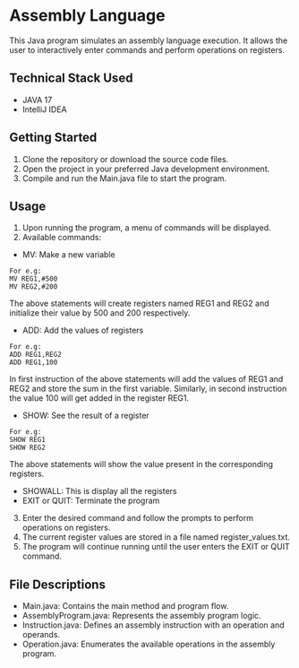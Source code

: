 # Assembly Language
This Java program simulates an assembly language execution. It allows the user to interactively enter commands and perform operations on registers.

## Technical Stack Used
- JAVA 17
- IntelliJ IDEA

## Getting Started
1. Clone the repository or download the source code files.
2. Open the project in your preferred Java development environment.
3. Compile and run the Main.java file to start the program.

## Usage
1. Upon running the program, a menu of commands will be displayed.
2. Available commands:
- MV: Make a new variable
 ```
 For e.g:
 MV REG1,#500
 MV REG2,#200
 ```
 The above statements will create registers named REG1 and REG2 and initialize their value by 500 and 200 respectively.
- ADD: Add the values of registers
```
For e.g:
ADD REG1,REG2
ADD REG1,100
```
In first instruction of the above statements will add the values of REG1 and REG2 and store the sum in the first variable.
Similarly, in second instruction the value 100 will get added in the register REG1.
- SHOW: See the result of a register
```
For e.g:
SHOW REG1
SHOW REG2
```
The above statements will show the value present in the corresponding registers.
- SHOWALL: This is display all the registers
- EXIT or QUIT: Terminate the program

3. Enter the desired command and follow the prompts to perform operations on registers.
4. The current register values are stored in a file named register_values.txt.
5. The program will continue running until the user enters the EXIT or QUIT command.

## File Descriptions
- Main.java: Contains the main method and program flow.
- AssemblyProgram.java: Represents the assembly program logic.
- Instruction.java: Defines an assembly instruction with an operation and operands.
- Operation.java: Enumerates the available operations in the assembly program.
